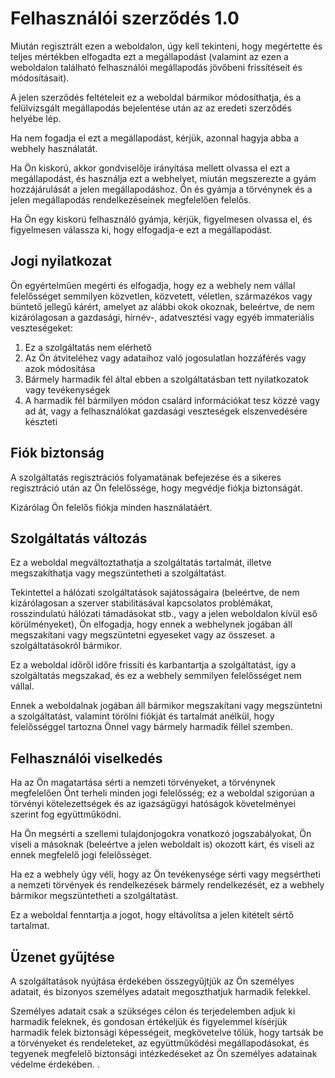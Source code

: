 # Felhasználói szerződés 1.0

Miután regisztrált ezen a weboldalon, úgy kell tekinteni, hogy megértette és teljes mértékben elfogadta ezt a megállapodást (valamint az ezen a weboldalon található felhasználói megállapodás jövőbeni frissítéseit és módosításait).

A jelen szerződés feltételeit ez a weboldal bármikor módosíthatja, és a felülvizsgált megállapodás bejelentése után az az eredeti szerződés helyébe lép.

Ha nem fogadja el ezt a megállapodást, kérjük, azonnal hagyja abba a webhely használatát.

Ha Ön kiskorú, akkor gondviselője irányítása mellett olvassa el ezt a megállapodást, és használja ezt a webhelyet, miután megszerezte a gyám hozzájárulását a jelen megállapodáshoz. Ön és gyámja a törvénynek és a jelen megállapodás rendelkezéseinek megfelelően felelős.

Ha Ön egy kiskorú felhasználó gyámja, kérjük, figyelmesen olvassa el, és figyelmesen válassza ki, hogy elfogadja-e ezt a megállapodást.

## Jogi nyilatkozat

Ön egyértelműen megérti és elfogadja, hogy ez a webhely nem vállal felelősséget semmilyen közvetlen, közvetett, véletlen, származékos vagy büntető jellegű kárért, amelyet az alábbi okok okoznak, beleértve, de nem kizárólagosan a gazdasági, hírnév-, adatvesztési vagy egyéb immateriális veszteségeket:

1. Ez a szolgáltatás nem elérhető
1. Az Ön átviteléhez vagy adataihoz való jogosulatlan hozzáférés vagy azok módosítása
1. Bármely harmadik fél által ebben a szolgáltatásban tett nyilatkozatok vagy tevékenységek
1. A harmadik fél bármilyen módon csalárd információkat tesz közzé vagy ad át, vagy a felhasználókat gazdasági veszteségek elszenvedésére készteti

## Fiók biztonság

A szolgáltatás regisztrációs folyamatának befejezése és a sikeres regisztráció után az Ön felelőssége, hogy megvédje fiókja biztonságát.

Kizárólag Ön felelős fiókja minden használatáért.

## Szolgáltatás változás

Ez a weboldal megváltoztathatja a szolgáltatás tartalmát, illetve megszakíthatja vagy megszüntetheti a szolgáltatást.

Tekintettel a hálózati szolgáltatások sajátosságaira (beleértve, de nem kizárólagosan a szerver stabilitásával kapcsolatos problémákat, rosszindulatú hálózati támadásokat stb., vagy a jelen weboldalon kívül eső körülményeket), Ön elfogadja, hogy ennek a webhelynek jogában áll megszakítani vagy megszüntetni egyeseket vagy az összeset. a szolgáltatásokról bármikor.

Ez a weboldal időről időre frissíti és karbantartja a szolgáltatást, így a szolgáltatás megszakad, és ez a webhely semmilyen felelősséget nem vállal.

Ennek a weboldalnak jogában áll bármikor megszakítani vagy megszüntetni a szolgáltatást, valamint törölni fiókját és tartalmát anélkül, hogy felelősséggel tartozna Önnel vagy bármely harmadik féllel szemben.

## Felhasználói viselkedés

Ha az Ön magatartása sérti a nemzeti törvényeket, a törvénynek megfelelően Önt terheli minden jogi felelősség; ez a weboldal szigorúan a törvényi kötelezettségek és az igazságügyi hatóságok követelményei szerint fog együttműködni.

Ha Ön megsérti a szellemi tulajdonjogokra vonatkozó jogszabályokat, Ön viseli a másoknak (beleértve a jelen weboldalt is) okozott kárt, és viseli az ennek megfelelő jogi felelősséget.

Ha ez a webhely úgy véli, hogy az Ön tevékenysége sérti vagy megsértheti a nemzeti törvények és rendelkezések bármely rendelkezését, ez a webhely bármikor megszüntetheti a szolgáltatást.

Ez a weboldal fenntartja a jogot, hogy eltávolítsa a jelen kitételt sértő tartalmat.

## Üzenet gyűjtése

A szolgáltatások nyújtása érdekében összegyűjtjük az Ön személyes adatait, és bizonyos személyes adatait megoszthatjuk harmadik felekkel.

Személyes adatait csak a szükséges célon és terjedelemben adjuk ki harmadik feleknek, és gondosan értékeljük és figyelemmel kísérjük harmadik felek biztonsági képességeit, megkövetelve tőlük, hogy tartsák be a törvényeket és rendeleteket, az együttműködési megállapodásokat, és tegyenek megfelelő biztonsági intézkedéseket az Ön személyes adatainak védelme érdekében. .
